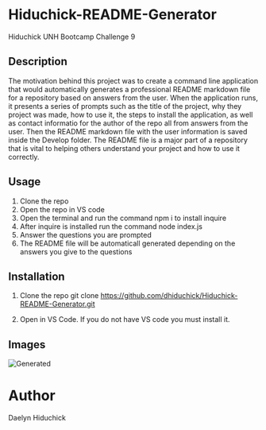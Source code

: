 # Hiduchick-README-Generator
Hiduchick UNH Bootcamp Challenge 9

## Description
The motivation behind this project was to create a command line application that would automatically generates a professional README markdown file for a repository based on answers from the user. When the application runs, it presents a series of prompts such as the title of the project, why they project was made, how to use it, the steps to install the application, as well as contact informatio for the author of the repo all from answers from the user. Then the README markdown file with the user information is saved inside the Develop folder. The README file is a major part of a repository that is vital to helping others understand your project and how to use it correctly. 



## Usage
1. Clone the repo 
2. Open the repo in VS code 
3. Open the terminal and run the command npm i to install inquire 
4. After inquire is installed run the command node index.js
5. Answer the questions you are prompted 
6. The README file will be automaticall generated depending on the answers you give to the questions 


## Installation

1. Clone the repo
   git clone https://github.com/dhiduchick/Hiduchick-README-Generator.git

2. Open in VS Code. If you do not have VS code you must install it.



## Images 
![Generated]()


# Author 
Daelyn Hiduchick

